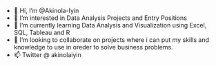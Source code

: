 - 👋 Hi, I’m @Akinola-Iyin
- 👀 I’m interested in Data Analysis Projects and Entry Positions
- 🌱 I’m currently learning Data Analysis and Visualization using Excel, SQL, Tableau and R
- 💞️ I’m looking to collaborate on projects where i can put my skills and knowledge to use in oreder to solve business problems.
- 📫 Twitter @ akinolaiyin

<!---
Akinola-Iyin/Akinola-Iyin is a ✨ special ✨ repository because its `README.md` (this file) appears on your GitHub profile.
You can click the Preview link to take a look at your changes.
--->
